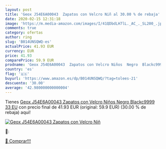 ```yaml
---
layout: post
title: 'Geox J54E6A00043  Zapatos con Velcro Niñ al 30.00 % de rebaja'
date: 2020-02-15 12:31:18
image: 'https://m.media-amazon.com/images/I/41QDbdLH7lL._AC_._SL200_.jpg'
comments: true
category: ofertas
author: ring
slug: 'B014UNSQWQ-es'
actualPrice: 41.93 EUR
currency: EUR
price: 41.93
comparePrice: 59.9 EUR
prodname: 'Geox J54E6A00043  Zapatos con Velcro Niños  Negro  Blackc9999   33 EU'
country: 'es'
flag: '🇪🇸'
buyurl: 'https://www.amazon.es/dp/B014UNSQWQ/?tag=tolees-21'
descuento: '30.00'
average: '42.980000000000004'
---
```


Tienes [Geox J54E6A00043  Zapatos con Velcro Niños  Negro  Blackc9999   33 EU](https://www.amazon.es/dp/B014UNSQWQ/?tag=tolees-21) con precio final de  41.93 EUR (original: 59.9 EUR) (30.00 %  de rebaja) aqui!

[![Geox J54E6A00043  Zapatos con Velcro Niñ](https://m.media-amazon.com/images/I/41QDbdLH7lL._AC_._SL200_.jpg)](https://www.amazon.es/dp/B014UNSQWQ/?tag=tolees-21)

🔎:


[🛒 Comprar!!!](https://www.amazon.es/dp/B014UNSQWQ/?tag=tolees-21)
